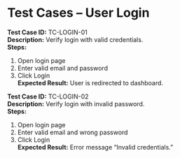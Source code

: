 # Test Cases – User Login

**Test Case ID:** TC-LOGIN-01  
**Description:** Verify login with valid credentials.  
**Steps:**  
1. Open login page  
2. Enter valid email and password  
3. Click Login  
**Expected Result:** User is redirected to dashboard.  

**Test Case ID:** TC-LOGIN-02  
**Description:** Verify login with invalid password.  
**Steps:**  
1. Open login page  
2. Enter valid email and wrong password  
3. Click Login  
**Expected Result:** Error message “Invalid credentials.”  
